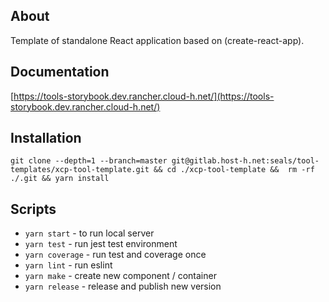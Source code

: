 ## About

Template of standalone React application based on (create-react-app).

## Documentation

[https://tools-storybook.dev.rancher.cloud-h.net/](https://tools-storybook.dev.rancher.cloud-h.net/)

## Installation
```
git clone --depth=1 --branch=master git@gitlab.host-h.net:seals/tool-templates/xcp-tool-template.git && cd ./xcp-tool-template &&  rm -rf ./.git && yarn install

```
## Scripts

* `yarn start` - to run local server
* `yarn test` - run jest test environment
* `yarn coverage` - run test and coverage once
* `yarn lint` - run eslint
* `yarn make` - create new component / container
* `yarn release` - release and publish new version